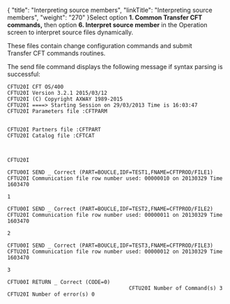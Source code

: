 {
    "title": "Interpreting source members",
    "linkTitle": "Interpreting source members",
    "weight": "270"
}Select option **1. Common Transfer CFT commands,** then option **6. Interpret source member** in the Operation screen to interpret source files dynamically.

These files contain change configuration commands and submit Transfer CFT commands routines.

The send file command displays the following message if syntax parsing is successful:



    CFTU20I CFT OS/400                                                  
    CFTU20I Version 3.2.1 2015/03/12                                    
    CFTU20I (C) Copyright AXWAY 1989-2015                              
    CFTU20I ====> Starting Session on 29/03/2013 Time is 16:03:47       
    CFTU20I Parameters file :CFTPARM                                 
                                                                        

    CFTU20I Partners file :CFTPART         
    CFTU20I Catalog file :CFTCAT                                           
                                                                                 

     
    CFTU20I 
                                                                         
    CFTU00I SEND _ Correct (PART=BOUCLE,IDF=TEST1,FNAME=CFTPROD/FILE1)      
    CFTU20I Communication file row number used: 00000010 on 20130329 Time 1603470

    1                                                                            

    CFTU00I SEND _ Correct (PART=BOUCLE,IDF=TEST2,FNAME=CFTPROD/FILE2)      
    CFTU20I Communication file row number used: 00000011 on 20130329 Time 1603470

    2 
                                                                               
    CFTU00I SEND _ Correct (PART=BOUCLE,IDF=TEST3,FNAME=CFTPROD/FILE3)      
    CFTU20I Communication file row number used: 00000012 on 20130329 Time 1603470

    3                                                                            

    CFTU00I RETURN _ Correct (CODE=0) 
                                           CFTU20I Number of Command(s) 3                                               
    CFTU20I Number of error(s) 0                 
